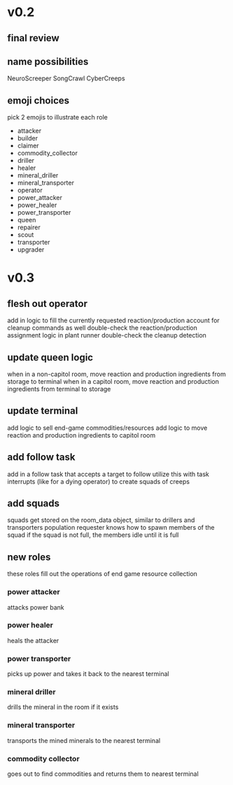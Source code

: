 # v0.2

## final review

## name possibilities
NeuroScreeper
SongCrawl
CyberCreeps

## emoji choices
pick 2 emojis to illustrate each role
 - attacker
 - builder
 - claimer
 - commodity_collector
 - driller
 - healer
 - mineral_driller
 - mineral_transporter
 - operator
 - power_attacker
 - power_healer
 - power_transporter
 - queen
 - repairer
 - scout
 - transporter
 - upgrader

# v0.3

## flesh out operator
add in logic to fill the currently requested reaction/production
account for cleanup commands as well
double-check the reaction/production assignment logic in plant runner
double-check the cleanup detection

## update queen logic
when in a non-capitol room, move reaction and production ingredients from storage to terminal
when in a capitol room, move reaction and production ingredients from terminal to storage

## update terminal
add logic to sell end-game commodities/resources
add logic to move reaction and production ingredients to capitol room

## add follow task
add in a follow task that accepts a target to follow
utilize this with task interrupts (like for a dying operator) to create squads of creeps

## add squads
squads get stored on the room_data object, similar to drillers and transporters
population requester knows how to spawn members of the squad
if the squad is not full, the members idle until it is full

## new roles
these roles fill out the operations of end game resource collection

### power attacker
attacks power bank

### power healer
heals the attacker

### power transporter
picks up power and takes it back to the nearest terminal

### mineral driller
drills the mineral in the room if it exists

### mineral transporter
transports the mined minerals to the nearest terminal

### commodity collector
goes out to find commodities and returns them to nearest terminal
